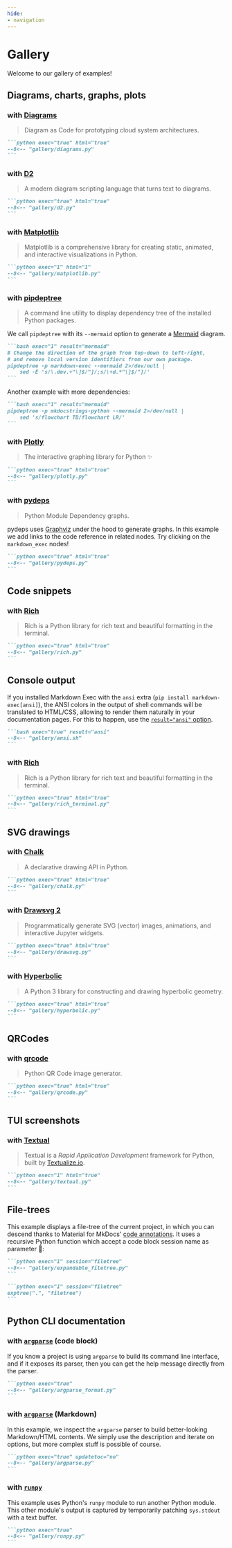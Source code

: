 ```yaml
---
hide:
- navigation
---
```


# Gallery

Welcome to our gallery of examples!

## Diagrams, charts, graphs, plots

### with [Diagrams](https://github.com/mingrammer/diagrams)

> Diagram as Code for prototyping cloud system architectures.

````md exec="1" source="tabbed-right"
```python exec="true" html="true"
--8<-- "gallery/diagrams.py"
```
````

### with [D2](https://d2lang.com/)

> A modern diagram scripting language that turns text to diagrams.

````md exec="1" source="tabbed-right"
```python exec="true" html="true"
--8<-- "gallery/d2.py"
```
````

### with [Matplotlib](https://matplotlib.org/)

> Matplotlib is a comprehensive library for creating static, animated, and interactive visualizations in Python.

````md exec="1" source="tabbed-right"
```python exec="1" html="1"
--8<-- "gallery/matplotlib.py"
```
````

### with [pipdeptree](https://github.com/tox-dev/pipdeptree)

> A command line utility to display dependency tree of the installed Python packages.

We call `pipdeptree` with its `--mermaid` option to generate a [Mermaid](https://mermaid.js.org/) diagram.

````md exec="1" source="tabbed-right"
```bash exec="1" result="mermaid"
# Change the direction of the graph from top-down to left-right,
# and remove local version identifiers from our own package.
pipdeptree -p markdown-exec --mermaid 2>/dev/null |
    sed -E 's/\.dev.+"\]$/"]/;s/\+d.*"\]$/"]/'
```
````

Another example with more dependencies:

````md exec="1" source="tabbed-right"
```bash exec="1" result="mermaid"
pipdeptree -p mkdocstrings-python --mermaid 2>/dev/null |
    sed 's/flowchart TD/flowchart LR/'
```
````

### with [Plotly](https://plotly.com/python/)

> The interactive graphing library for Python ✨

````md exec="1" source="tabbed-right"
```python exec="true" html="true"
--8<-- "gallery/plotly.py"
```
````

### with [pydeps](https://github.com/thebjorn/pydeps)

> Python Module Dependency graphs.

pydeps uses [Graphviz](https://graphviz.org/) under the hood to generate graphs. In this example we add links to the code reference in related nodes. Try clicking on the `markdown_exec` nodes!

````md exec="1" source="tabbed-right"
```python exec="true" html="true"
--8<-- "gallery/pydeps.py"
```
````

## Code snippets

### with [Rich](https://github.com/Textualize/rich)

> Rich is a Python library for rich text and beautiful formatting in the terminal.

````md exec="1" source="tabbed-right"
```python exec="true" html="true"
--8<-- "gallery/rich.py"
```
````

## Console output

If you installed Markdown Exec with the `ansi` extra (`pip install markdown-exec[ansi]`), the ANSI colors in the output of shell commands will be translated to HTML/CSS, allowing to render them naturally in your documentation pages. For this to happen, use the [`result="ansi"` option](http://localhost:8000/markdown-exec/usage/#wrap-result-in-a-code-block).

````md exec="1" source="tabbed-right"
```bash exec="true" result="ansi"
--8<-- "gallery/ansi.sh"
```
````

### with [Rich](https://github.com/Textualize/rich)

> Rich is a Python library for rich text and beautiful formatting in the terminal.

````md exec="1" source="tabbed-right"
```python exec="true" html="true"
--8<-- "gallery/rich_terminal.py"
```
````

## SVG drawings

### with [Chalk](https://github.com/chalk-diagrams/chalk)

> A declarative drawing API in Python.

````md exec="1" source="tabbed-right"
```python exec="true" html="true"
--8<-- "gallery/chalk.py"
```
````
### with [Drawsvg 2](https://github.com/cduck/drawsvg)

> Programmatically generate SVG (vector) images, animations, and interactive Jupyter widgets.

````md exec="1" source="tabbed-right"
```python exec="true" html="true"
--8<-- "gallery/drawsvg.py"
```
````

### with [Hyperbolic](https://github.com/cduck/hyperbolic)

> A Python 3 library for constructing and drawing hyperbolic geometry.

````md exec="1" source="tabbed-right"
```python exec="true" html="true"
--8<-- "gallery/hyperbolic.py"
```
````

## QRCodes

### with [qrcode](https://pypi.org/project/qrcode/)

> Python QR Code image generator.

````md exec="1" source="tabbed-right"
```python exec="true" html="true"
--8<-- "gallery/qrcode.py"
```
````

## TUI screenshots

### with [Textual](https://github.com/Textualize/textual)

> Textual is a *Rapid Application Development* framework for Python, built by [Textualize.io](https://www.textualize.io/).

````md exec="1" source="tabbed-right"
```python exec="1" html="true"
--8<-- "gallery/textual.py"
```
````

## File-trees

This example displays a file-tree of the current project, in which you can descend thanks to Material for MkDocs' [code annotations](https://squidfunk.github.io/mkdocs-material/reference/code-blocks/#code-annotations). It uses a recursive Python function which accept a code block session name as parameter 🤯:

````md exec="1" source="tabbed-right"
```python exec="1" session="filetree"
--8<-- "gallery/expandable_filetree.py"
```

```python exec="1" session="filetree"
exptree(".", "filetree")
```
````

## Python CLI documentation

### with [`argparse`](https://docs.python.org/3/library/argparse.html#module-argparse) (code block)

If you know a project is using `argparse` to build its command line interface, and if it exposes its parser, then you can get the help message directly from the parser.

````md exec="1" source="tabbed-right"
```python exec="true"
--8<-- "gallery/argparse_format.py"
```
````

### with [`argparse`](https://docs.python.org/3/library/argparse.html#module-argparse) (Markdown)

In this example, we inspect the `argparse` parser to build better-looking Markdown/HTML contents. We simply use the description and iterate on options, but more complex stuff is possible of course.

````md exec="1" source="tabbed-right"
```python exec="true" updatetoc="no"
--8<-- "gallery/argparse.py"
```
````

### with [`runpy`](https://docs.python.org/3/library/runpy.html#module-runpy)

This example uses Python's `runpy` module to run another Python module. This other module's output is captured by temporarily patching `sys.stdout` with a text buffer.

````md exec="1" source="tabbed-right"
```python exec="true"
--8<-- "gallery/runpy.py"
```
````
